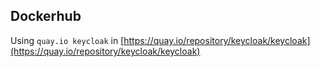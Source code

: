 ## Dockerhub

Using `quay.io keycloak` in [https://quay.io/repository/keycloak/keycloak](https://quay.io/repository/keycloak/keycloak)


